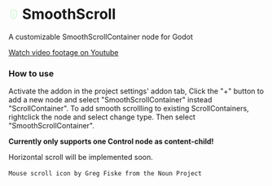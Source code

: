 # <img src="./addons/SmoothScroll/class-icon.svg" alt="drawing" width="20" style="padding-top: 20px;"/>   SmoothScroll
 A customizable SmoothScrollContainer node for Godot

[Watch video footage on Youtube](https://www.youtube.com/watch?v=B3GjqV2c6yQ)

### How to use
Activate the addon in the project settings' addon tab,
Click the "+" button to add a new node and select "SmoothScrollContainer" instead "ScrollContainer".
To add smooth scrollling to existing ScrollContainers, rightclick the node and select change type. Then select "SmoothScrollContainer".

**Currently only supports one Control node as content-child!**

Horizontal scroll will be implemented soon.


`Mouse scroll icon by Greg Fiske from the Noun Project`
